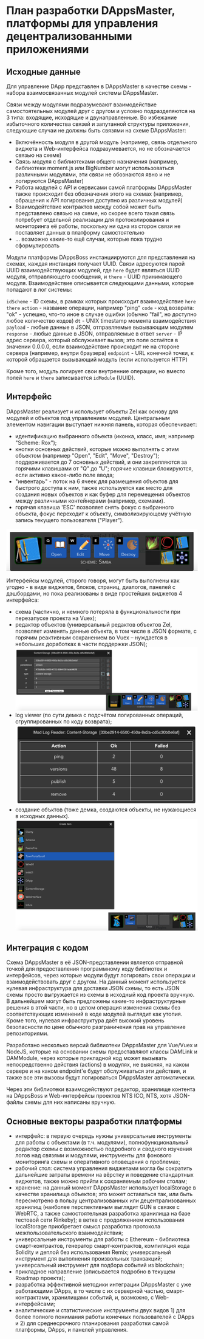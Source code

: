 
# План разработки DAppsMaster, платформы для управления децентрализованными приложениями

## Исходные данные

Для управление DApp представлен в DAppsMaster в качестве схемы - набора взаимосвязанных модулей системы DAppsMaster.

Связи между модулями подразумевают взаимодействие самостоятельных модулей друг с другом и условно подразделяются на
3 типа: входящие, исходящие и двунаправленные. Во избежание избыточного количества связей и запутанной структуры 
приложения, следующие случаи не должны быть связями на схеме DAppsMaster:

- Включённость модуля в другой модуль (например, связь отдельного виджета и Web-интерфейса подразумевается, но не
  обозначается связью на схеме)
- Связь модуля с библиотеками общего назначения (например, библиотеки moment.js или BigNumber могут использоваться
  различными модулями, эти связи не обознаются явно и не логируются DAppsMaster)
- Работа модулей с API и сервисами самой платформы DAppsMaster также происходит без обозначения этого на схемах
  (например, обращения к API логирования доступно из различных модулей)
- Взаимодейтствие контрактов между собой может быть представлено связью на схеме, но скорее всего такая связь 
  потребует отдельной реализации для протоколирования и мониторинга её работы, поскольку ни одна из сторон связи не 
  поставляет данных в платформу самостоятельно
- ... возможно какие-то ещё случаи, которые пока трудно сформулировать

Модули платформы DAppsBoss инстанциируются для представления на схемах, каждая инстанция получает UUID. Связи 
адресуются парой UUID взаимодействующих модулей, где `here` будет являться UUID модуля, отправляющего сообщения,
и `there` - UUID принимающего модуля. Взаимодействие описывается следующими данными, которые попадают в лог системы:

`idScheme` - ID схемы, в рамках которых происходит взаимодействие
`here`
`there`
`action` - название операции, например "ping"
`code` - код возврата: "ok" - успешно, что-то иное в случае ошибки (обычно "fail", но доступно любое количество кодов)
`dt` - UNIX timestamp момента взаимодействия
`payload` - любые данные в JSON, отправляемые вызывающим модулем
`response` - любые данные в JSON, отправляемые в ответ
`server` - IP адрес сервера, который обслуживает вызов; это поле остаётся в значении 0.0.0.0, если взаимодействие 
            происходит не на стороне сервера (например, внутри браузера)
`endpoint` - URL конечной точки, к которой обращается вызывающий модуль (если используется HTTP)

Кроме того, модуль логирует свои внутренние операции, но вместо полей `here` и `there` записывается `idModule` (UUID).

## Интерфейс

DAppsMaster реализует и использует объекты Zel как основу для модулей и объектов под управлением модулей. Центральным
элементом навигации выступает нижняя панель, которая обеспечивает:

- идентификацию выбранного объекта (иконка, класс, имя; например "Scheme: Rox");
- кнопки основных действий, которые можно выполнять с этим объектом (например "Open", "Edit", "Move", "Destroy"); 
  поддерживается до 7 основных действий, и они закрепляются за горячими клавишами от "Q" до "U"; горячие клавиши 
  блокируются, если активно какое-либо поле ввода;
- "инвентарь" - лоток на 6 ячеек для размещения объектов для быстрого доступа к ним, также используется как место для
  создания новых объектов и как буфер для перемещения объектов между различными контейнерами (например, схемами).
- горячая клавиша 'ESC' позволяет снять фокус с выбранного объекта, фокус переходит к объекту, символизирующему
  учётную запись текущего пользователя ("Player").
  
![Hand 01](blog-images/hand-01.png)

Интерфейсы модулей, сторого говоря, могут быть выполнены как угодно - в виде виджетов, блоков, страниц, диалогов,
панелей с дэшбордами, но пока реализованы в виде простейших виджетов 4 интерфейса:

- схема (частично, и немного потеряла в функциональности при перезапуске проекта на Vuex);
- редактор объектов (универсальный редактов объектов Zel, позволяет изменять данные объекта, в том числе в JSON
  формате, с горячим реактивным сохранением во Vuex – нуждается в небольших доработках в части поддержки JSON);
![Edit Item 01](blog-images/edit-item-01.png)
- log viewer (по сути демка с подсчётом логированных операций, сгруппированных по коду возврата);
![Log Viewer 01](blog-images/log-viewer-01.png)
- создание объктов (тоже демка, создаются объекты, не нужающиеся в исходных данных).
![Create Item 01](blog-images/create-item-01.png)

## Интеграция с кодом

Схема DAppsMaster в её JSON-представлении является отправной точкой для предоставления программному коду библиотек 
и интерфейсов, через которые модули будут логировать свои операции и взаимодействовать друг с другом. На данный момент
используется нулевая инфраструктура для доставки JSON схемы, то есть JSON схемы просто выгружается из схемы в исходный
код проекта вручную. В дальнейшем могут быть предложены какие-то инфраструктурные решения в этой части, но в целом
операция изменения схемы без соответствующих изменений в коде модулей выглядит как утопия. Кроме того, нулевая
инфраструктура даёт высокий уровень безопасности по цене обычного разграничения прав на управление репозиториями.

Разработано несколько версий библиотеки DAppsMaster для Vue/Vuex и NodeJS, которые на основании схемы предоставляют
классы DAMLink и DAMModule, через которые прикладной код может вызывать непосредственно действия (actions) в модулях, 
не выясняя, на каком сервере и на каком endpoint'е будут обслуживаться эти действия, и также все эти вызовы будут 
логироваться DAppsMaster автоматически.

Через эти библиотеки взаимодействуют редактор, хранилище контента на DAppsBoss и Web-интерфейсы проектов NTS ICO,
NTS, хотя JSON-файлы схемы для них написаны вручную.

## Основные векторы разработки платформы

- интерфейс: в первую очередь нужны универсальные инструменты для работы с объектами (в т.ч. модулями), 
  полнофункциональный редактор схемы с возможностью подробного и сводного изучения логов над связями и модулями,
  инструменты для фонового мониторинга схемы и оперативного оповещения о проблемах;
- рабочий стол: система управления виджетами могла бы сократить дальнейшие затраты времени на вёрстку и поведение
  стандартных виджетов, также можно прийти к сохраняемым рабочим столам;
- хранение: на данный момент DAppsMaster использует localStorage в качестве хранилища объектов; это может оставаться
  так, или быть пересмотрено в пользу централизованных или децентрализованных хранилищ (наиболее перспективным выглядит
  GUN в связке с WebRTC, а также самостоятельная разработка хранилища на базе тестовой сети Rinkeby); в ветке с
  продолжением использования localStorage приобретает смысл разработка протокола межпользовательского взаимодействия;
- универсальные инструменты для работы с Ethereum - библиотека смарт-контрактов, генератор смарт-контрактов, 
  компиляция кода Solidity и деплой без использования Remix; универсальный инструмент для выполнения произвольных
  транзакций; универсальный инструмент для подбора событий из blockchain;
- прикладное направление (описывается подробно в текущем Roadmap проекта);
- разработка эффективной методики интеграции DAppsMaster с уже работающими DApps, в то числе с их серверной частью,
  смарт-контрактами, хранилищами событий, и, возможно, с Web-интерфейсами;
- аналитические и статистические инструменты двух видов 1) для более полного понимания работы конечных пользователей с
  DApps и 2) для среднесрочного планирования разработки самой платформы, DApps, и панелей управления.
